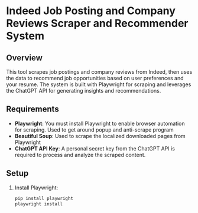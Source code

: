 # Indeed Job Posting and Company Reviews Scraper and Recommender System

## Overview

This tool scrapes job postings and company reviews from Indeed, then uses the data to recommend job opportunities based on user preferences and your resume. The system is built with Playwright for scraping and leverages the ChatGPT API for generating insights and recommendations.

## Requirements

- **Playwright**: You must install Playwright to enable browser automation for scraping. Used to get around popup and anti-scrape program
- **Beautiful Soup**: Used to scrape the localized downloaded pages from Playwright
- **ChatGPT API Key**: A personal secret key from the ChatGPT API is required to process and analyze the scraped content.

## Setup

1. Install Playwright:
   ```bash
   pip install playwright
   playwright install
